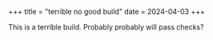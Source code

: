+++
title = "terrible no good build"
date = 2024-04-03
+++

This is a terrible build. Probably probably will pass checks?
